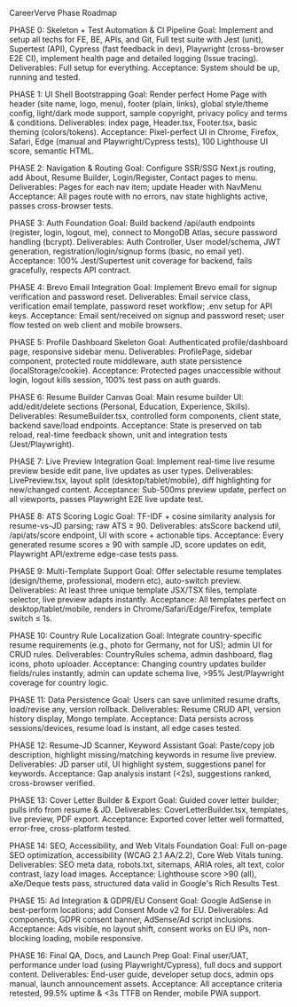CareerVerve Phase Roadmap

PHASE 0: Skeleton + Test Automation \& CI Pipeline
Goal: Implement and setup all techs for FE, BE, APIs, and Git, Full test suite with Jest (unit), Supertest (API), Cypress (fast feedback in dev), Playwright (cross-browser E2E CI), implement health page and detailed logging (Issue tracing).
Deliverables: Full setup for everything.
Acceptance: System should be up, running and tested.

PHASE 1: UI Shell Bootstrapping
Goal: Render perfect Home Page with header (site name, logo, menu), footer (plain, links), global style/theme config, light/dark mode support, sample copyright, privacy policy and terms \& conditions.
Deliverables: index page, Header.tsx, Footer.tsx, basic theming (colors/tokens).
Acceptance: Pixel-perfect UI in Chrome, Firefox, Safari, Edge (manual and Playwright/Cypress tests), 100 Lighthouse UI score, semantic HTML.

PHASE 2: Navigation \& Routing
Goal: Configure SSR/SSG Next.js routing, add About, Resume Builder, Login/Register, Contact pages to menu.
Deliverables: Pages for each nav item; update Header with NavMenu
Acceptance: All pages route with no errors, nav state highlights active, passes cross-browser tests.

PHASE 3: Auth Foundation
Goal: Build backend /api/auth endpoints (register, login, logout, me), connect to MongoDB Atlas, secure password handling (bcrypt).
Deliverables: Auth Controller, User model/schema, JWT generation, registration/login/signup forms (basic, no email yet).
Acceptance: 100% Jest/Supertest unit coverage for backend, fails gracefully, respects API contract.

PHASE 4: Brevo Email Integration
Goal: Implement Brevo email for signup verification and password reset.
Deliverables: Email service class, verification email template, password reset workflow; .env setup for API keys.
Acceptance: Email sent/received on signup and password reset; user flow tested on web client and mobile browsers.

PHASE 5: Profile Dashboard Skeleton
Goal: Authenticated profile/dashboard page, responsive sidebar menu.
Deliverables: ProfilePage, sidebar component, protected route middleware, auth state persistence (localStorage/cookie).
Acceptance: Protected pages unaccessible without login, logout kills session, 100% test pass on auth guards.

PHASE 6: Resume Builder Canvas
Goal: Main resume builder UI: add/edit/delete sections (Personal, Education, Experience, Skills).
Deliverables: ResumeBuilder.tsx, controlled form components, client state, backend save/load endpoints.
Acceptance: State is preserved on tab reload, real-time feedback shown, unit and integration tests (Jest/Playwright).

PHASE 7: Live Preview Integration
Goal: Implement real-time live resume preview beside edit pane, live updates as user types.
Deliverables: LivePreview.tsx, layout split (desktop/tablet/mobile), diff highlighting for new/changed content.
Acceptance: Sub-500ms preview update, perfect on all viewports, passes Playwright E2E live update test.

PHASE 8: ATS Scoring Logic
Goal: TF-IDF + cosine similarity analysis for resume-vs-JD parsing; raw ATS ≥ 90.
Deliverables: atsScore backend util, /api/ats/score endpoint, UI with score + actionable tips.
Acceptance: Every generated resume scores ≥ 90 with sample JD, score updates on edit, Playwright API/extreme edge-case tests pass.

PHASE 9: Multi-Template Support
Goal: Offer selectable resume templates (design/theme, professional, modern etc), auto-switch preview.
Deliverables: At least three unique template JSX/TSX files, template selector, live preview adapts instantly.
Acceptance: All templates perfect on desktop/tablet/mobile, renders in Chrome/Safari/Edge/Firefox, template switch ≤ 1s.

PHASE 10: Country Rule Localization
Goal: Integrate country-specific resume requirements (e.g., photo for Germany, not for US); admin UI for CRUD rules.
Deliverables: CountryRules schema, admin dashboard, flag icons, photo uploader.
Acceptance: Changing country updates builder fields/rules instantly, admin can update schema live, >95% Jest/Playwright coverage for country logic.

PHASE 11: Data Persistence
Goal: Users can save unlimited resume drafts, load/revise any, version rollback.
Deliverables: Resume CRUD API, version history display, Mongo template.
Acceptance: Data persists across sessions/devices, resume load is instant, all edge cases tested.

PHASE 12: Resume-JD Scanner, Keyword Assistant
Goal: Paste/copy job description, highlight missing/matching keywords in resume live preview.
Deliverables: JD parser util, UI highlight system, suggestions panel for keywords.
Acceptance: Gap analysis instant (<2s), suggestions ranked, cross-browser verified.

PHASE 13: Cover Letter Builder \& Export
Goal: Guided cover letter builder; pulls info from resume \& JD.
Deliverables: CoverLetterBuilder.tsx, templates, live preview, PDF export.
Acceptance: Exported cover letter well formatted, error-free, cross-platform tested.

PHASE 14: SEO, Accessibility, and Web Vitals Foundation
Goal: Full on-page SEO optimization, accessibility (WCAG 2.1 AA/2.2), Core Web Vitals tuning.
Deliverables: SEO meta data, robots.txt, sitemaps, ARIA roles, alt text, color contrast, lazy load images.
Acceptance: Lighthouse score >90 (all), aXe/Deque tests pass, structured data valid in Google's Rich Results Test.

PHASE 15: Ad Integration \& GDPR/EU Consent
Goal: Google AdSense in best-perform locations; add Consent Mode v2 for EU.
Deliverables: Ad components, GDPR consent banner, AdSense/Ad script inclusions.
Acceptance: Ads visible, no layout shift, consent works on EU IPs, non-blocking loading, mobile responsive.

PHASE 16: Final QA, Docs, and Launch Prep
Goal: Final user/UAT, performance under load (using Playwright/Cypress), full docs and support content.
Deliverables: End-user guide, developer setup docs, admin ops manual, launch announcement assets.
Acceptance: All acceptance criteria retested, 99.5% uptime \& <3s TTFB on Render, mobile PWA support.


